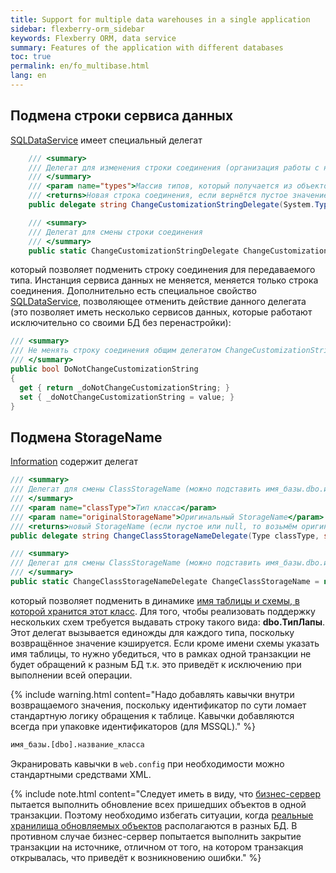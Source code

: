 ```yaml
---
title: Support for multiple data warehouses in a single application
sidebar: flexberry-orm_sidebar
keywords: Flexberry ORM, data service
summary: Features of the application with different databases
toc: true
permalink: en/fo_multibase.html
lang: en
---
```


## Подмена строки сервиса данных

[SQLDataService](fo_sql-data-service.html) имеет специальный делегат 

```csharp
    /// <summary>
    /// Делегат для изменения строки соединения (организация работы с несколькими базами)
    /// </summary>
    /// <param name="types">Массив типов, который получается из объектов пришедших в сервис данных</param>
    /// <returns>Новая строка соединения, если вернётся пустое значение или null, строка не изменится</returns>
    public delegate string ChangeCustomizationStringDelegate(System.Type[] types);

    /// <summary>
    /// Делегат для смены строки соединения
    /// </summary>
    public static ChangeCustomizationStringDelegate ChangeCustomizationString = null;
```

который позволяет подменить строку соединения для передаваемого типа. Инстанция сервиса данных не меняется, меняется только строка соединения. 
Дополнительно есть специальное свойство [SQLDataService](fo_sql-data-service.html), позволяющее отменить действие данного делегата (это позволяет иметь несколько сервисов данных, которые работают исключительно со своими БД без перенастройки):

```csharp
/// <summary>
/// Не менять строку соединения общим делегатом ChangeCustomizationString
/// </summary>
public bool DoNotChangeCustomizationString
{
  get { return _doNotChangeCustomizationString; }
  set { _doNotChangeCustomizationString = value; }
}
```

## Подмена StorageName

[Information](fo_methods-class-information.html) содержит делегат 

```csharp
/// <summary>
/// Делегат для смены ClassStorageName (можно подставить имя_базы.dbo.имя_таблицы, например)
/// </summary>
/// <param name="classType">Тип класса</param>
/// <param name="originalStorageName">Оригинальный StorageName</param>
/// <returns>новый StorageName (если пустое или null, то возьмём оригинальное)</returns>
public delegate string ChangeClassStorageNameDelegate(Type classType, string originalStorageName);

/// <summary>
/// Делегат для смены ClassStorageName (можно подставить имя_базы.dbo.имя_таблицы, например)
/// </summary>
public static ChangeClassStorageNameDelegate ChangeClassStorageName = null;
```

который позволяет подменить в динамике [имя таблицы и схемы, в которой хранится этот класс](fo_storing-data-objects.html).
Для того, чтобы реализовать поддержку нескольких схем требуется выдавать строку такого вида: **dbo.ТипЛапы**. 
Этот делегат вызывается единожды для каждого типа, поскольку возвращённое значение кэшируется. Если кроме имени схемы указать имя таблицы, то нужно убедиться, что в рамках одной транзакции не будет обращений к разным БД т.к. это приведёт к исключению при выполнении всей операции. 

{% include warning.html content="Надо добавлять кавычки внутри возвращаемого значения, поскольку идентификатор по сути ломает стандартную логику обращения к таблице. Кавычки добавляются всегда при упаковке идентификаторов (для MSSQL)." %}

```sql
имя_базы.[dbo].название_класса
```

Экранировать кавычки в `web.config` при необходимости можно стандартными средствами XML.

{% include note.html content="Следует иметь в виду, что [бизнес-сервер](fo_bs-wrapper.html) пытается выполнить обновление всех пришедших объектов в одной транзакции. Поэтому необходимо избегать ситуации, когда [реальные хранилища обновляемых объектов](fo_storing-data-objects.html) располагаются в разных БД. В противном случае бизнес-сервер попытается выполнить закрытие транзакции на источнике, отличном от того, на котором транзакция открывалась, что приведёт к возникновению ошибки." %}
